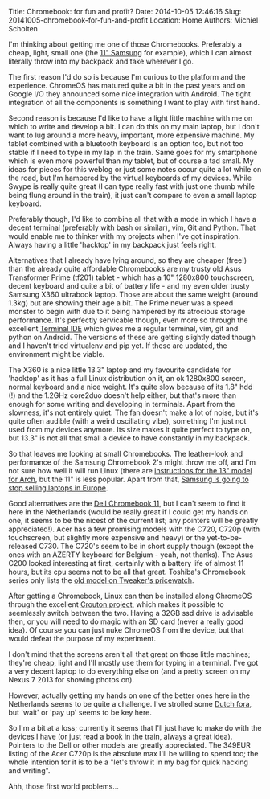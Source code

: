 Title: Chromebook: for fun and profit?
Date: 2014-10-05 12:46:16
Slug: 20141005-chromebook-for-fun-and-profit
Location: Home
Authors: Michiel Scholten

I'm thinking about getting me one of those Chromebooks. Preferably a cheap, light, small one (the [11" Samsung](http://www.engadget.com/products/samsung/chromebook/2-11-inch/specs/) for example), which I can almost literally throw into my backpack and take wherever I go.

The first reason I'd do so is because I'm curious to the platform and the experience. ChromeOS has matured quite a bit in the past years and on Google I/O they announced some nice integration with Android. The tight integration of all the components is something I want to play with first hand.

Second reason is because I'd like to have a light little machine with me on which to write and develop a bit. I can do this on my main laptop, but I don't want to lug around a more heavy, important, more expensive machine. My tablet combined with a bluetooth keyboard is an option too, but not too stable if I need to type in my lap in the train. Same goes for my smartphone which is even more powerful than my tablet, but of course a tad small. My ideas for pieces for this weblog or just some notes occur quite a lot while on the road, but I'm hampered by the virtual keyboards of my devices. While Swype is really quite great (I can type really fast with just one thumb while being flung around in the train), it just can't compare to even a small laptop keyboard.

Preferably though, I'd like to combine all that with a mode in which I have a decent terminal (preferably with bash or similar), vim, Git and Python. That would enable me to thinker with my projects when I've got inspiration. Always having a little 'hacktop' in my backpack just feels right.

Alternatives that I already have lying around, so they are cheaper (free!) than the already quite affordable Chromebooks are my trusty old Asus Transformer Prime (tf201) tablet - which has a 10" 1280x800 touchscreen, decent keyboard and quite a bit of battery life - and my even older trusty Samsung X360 ultrabook laptop. Those are about the same weight (around 1.3kg) but are showing their age a bit. The Prime never was a speed monster to begin with due to it being hampered by its atrocious storage performance. It's perfectly servicable though, even more so through the excellent [Terminal IDE](http://terminal-ide.com/) which gives me a regular terminal, vim, git and python on Android. The versions of these are getting slightly dated though and I haven't tried virtualenv and pip yet. If these are updated, the environment might be viable.

The X360 is a nice little 13.3" laptop and my favourite candidate for 'hacktop' as it has a full Linux distribution on it, an ok 1280x800 screen, normal keyboard and a nice weight. It's quite slow because of its 1.8" hdd (!) and the 1.2GHz core2duo doesn't help either, but that's more than enough for some writing and developing in terminals. Apart from the slowness, it's not entirely quiet. The fan doesn't make a lot of noise, but it's quite often audible (with a weird oscillating vibe), something I'm just not used from my devices anymore. Its size makes it quite perfect to type on, but 13.3" is not all that small a device to have constantly in my backpack.

So that leaves me looking at small Chromebooks. The leather-look and performance of the Samsung Chromebook 2's might throw me off, and I'm not sure how well it will run Linux (there are [instructions for the 13" model for Arch](http://archlinuxarm.org/platforms/armv7/samsung/samsung-chromebook-2), but the 11" is less popular. Apart from that, [Samsung is going to stop selling laptops in Europe](http://www.theverge.com/2014/9/23/6834755/samsung-to-end-laptop-sales-in-europe).

Good alternatives are the [Dell Chromebook 11](http://www.engadget.com/products/dell/chromebook/11/), but I can't seem to find it here in the Netherlands (would be really great if I could get my hands on one, it seems to be the nicest of the current list; any pointers will be greatly appreciated!). Acer has a few promising models with the C720, C720p (with touchscreen, but slightly more expensive and heavy) or the yet-to-be-released C730. The C720's seem to be in short supply though (except the ones with an AZERTY keyboard for Belgium - yeah, not thanks). The Asus C200 looked interesting at first, certainly with a battery life of almost 11 hours, but its cpu seems not to be all that great. Toshiba's Chromebook series only lists the [old model on Tweaker's pricewatch](http://tweakers.net/pricewatch/372518/toshiba-cb30-102.html).

After getting a Chromebook, Linux can then be installed along ChromeOS through the excellent [Crouton project](https://github.com/dnschneid/crouton), which makes it possible to seemlessly switch between the two. Having a 32GB ssd drive is advisable then, or you will need to do magic with an SD card (never a really good idea). Of course you can just nuke ChromeOS from the device, but that would defeat the purpose of my experiment.

I don't mind that the screens aren't all that great on those little machines; they're cheap, light and I'll mostly use them for typing in a terminal. I've got a very decent laptop to do everything else on (and a pretty screen on my Nexus 7 2013 for showing photos on).

However, actually getting my hands on one of the better ones here in the Netherlands seems to be quite a challenge. I've strolled some [Dutch fora](http://gathering.tweakers.net/forum/list_messages/1460060), but 'wait' or 'pay up' seems to be key here.

So I'm a bit at a loss; currently it seems that I'll just have to make do with the devices I have (or just read a book in the train, always a great idea). Pointers to the Dell or other models are greatly appreciated. The 349EUR listing of the Acer C720p is the absolute max I'll be willing to spend too; the whole intention for it is to be a "let's throw it in my bag for quick hacking and writing".

Ahh, those first world problems...
